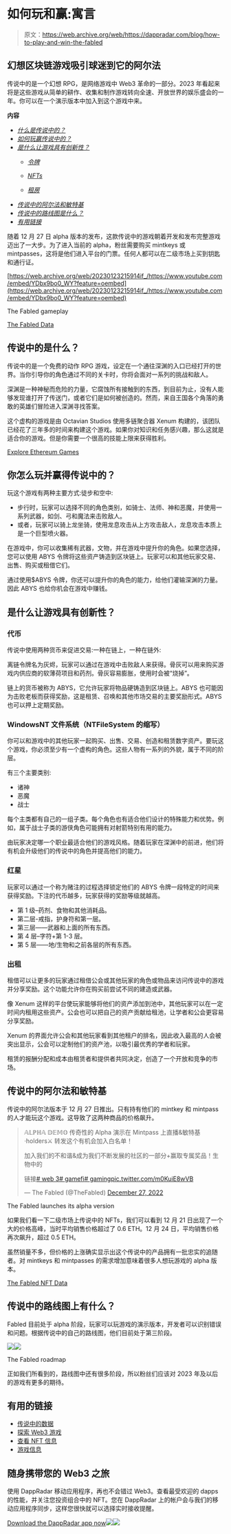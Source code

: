 # 如何玩和赢:寓言

> 原文：<https://web.archive.org/web/https://dappradar.com/blog/how-to-play-and-win-the-fabled>

## 幻想区块链游戏吸引球迷到它的阿尔法

传说中的是一个幻想 RPG，是网络游戏中 Web3 革命的一部分。2023 年看起来将是这些游戏从简单的耕作、收集和制作游戏转向全速、开放世界的娱乐盛会的一年。你可以在一个演示版本中加入到这个游戏中来。

**内容**

*   *[什么是传说中的？](https://web.archive.org/web/20230123215914/https://dappradar.com/blog/how-to-play-and-win-the-fabled/#what-is)*
*   *[如何玩赢传说中的？](https://web.archive.org/web/20230123215914/https://dappradar.com/blog/how-to-play-and-win-the-fabled/#play-and-win)*
*   *[是什么让游戏具有创新性？](https://web.archive.org/web/20230123215914/https://dappradar.com/blog/how-to-play-and-win-the-fabled/#innovative)*
    *   *[令牌](https://web.archive.org/web/20230123215914/https://dappradar.com/blog/how-to-play-and-win-the-fabled/#tokens)*
    *   *[NFTs](https://web.archive.org/web/20230123215914/https://dappradar.com/blog/how-to-play-and-win-the-fabled/#nfts)*

    *   *[租房](https://web.archive.org/web/20230123215914/https://dappradar.com/blog/how-to-play-and-win-the-fabled/#renting)*
*   *[传说中的阿尔法和敏特基](https://web.archive.org/web/20230123215914/https://dappradar.com/blog/how-to-play-and-win-the-fabled/#alpha-mintkey)*
*   *[传说中的路线图是什么？](https://web.archive.org/web/20230123215914/https://dappradar.com/blog/how-to-play-and-win-the-fabled/#fabled-roadmap)*
*   *[有用链接](https://web.archive.org/web/20230123215914/https://dappradar.com/blog/how-to-play-and-win-the-fabled/#useful-links)*

随着 12 月 27 日 alpha 版本的发布，这款传说中的游戏朝着开发和发布完整游戏迈出了一大步。为了进入当前的 alpha，粉丝需要购买 mintkeys 或 mintpasses，这将是他们进入平台的门票。任何人都可以在二级市场上买到钥匙和通行证。

[https://web.archive.org/web/20230123215914if_/https://www.youtube.com/embed/YDbx9bo0_WY?feature=oembed](https://web.archive.org/web/20230123215914if_/https://www.youtube.com/embed/YDbx9bo0_WY?feature=oembed)

The Fabled gameplay

[The Fabled Data](https://web.archive.org/web/20230123215914/https://dappradar.com/ethereum/games/the-fabled/)

## 传说中的是什么？

传说中的是一个免费的动作 RPG 游戏，设定在一个通往深渊的入口已经打开的世界。当你引导你的角色通过不同的关卡时，你将会面对一系列的挑战和敌人。

深渊是一种神秘而危险的力量，它腐蚀所有接触到的东西，到目前为止，没有人能够发现谁打开了传送门，或者它们是如何被创造的。然而，来自王国各个角落的勇敢的英雄们冒险进入深渊寻找答案。

这个虚构的游戏是由 Octavian Studios 使用多链聚合器 Xenum 构建的，该团队已经花了三年多的时间来构建这个游戏。如果你对知识和任务感兴趣，那么这就是适合你的游戏。但是你需要一个很高的技能上限来获得胜利。

[Explore Ethereum Games](https://web.archive.org/web/20230123215914/https://dappradar.com/rankings/protocol/ethereum/category/games)

## 你怎么玩并赢得传说中的？

玩这个游戏有两种主要方式:徒步和空中:

*   步行时，玩家可以选择不同的角色类别，如骑士、法师、神和恶魔，并使用一系列武器，如剑、弓和魔法来击败敌人。
*   或者，玩家可以骑上龙坐骑，使用龙息攻击从上方攻击敌人，龙息攻击本质上是一个巨型喷火器。

在游戏中，你可以收集稀有武器，文物，并在游戏中提升你的角色。如果您选择，您可以使用 ABYS 令牌将这些资产铸造到区块链上。玩家可以和其他玩家交易、出售、购买或租借它们。

通过使用$ABYS 令牌，你还可以提升你的角色的能力，给他们灌输深渊的力量。因此 ABYS 也给你机会在游戏中赚钱。

## 是什么让游戏具有创新性？

### 代币

传说中使用两种货币来促进交易:一种在链上，一种在链外:

离链令牌名为灰烬，玩家可以通过在游戏中击败敌人来获得。骨灰可以用来购买游戏内供应商的软薄荷项目和药剂。骨灰容易膨胀，使用时会被“烧掉”。

链上的货币被称为 ABYS，它允许玩家将物品硬铸造到区块链上。ABYS 也可能因为击败老板而获得奖励，这是租赁、召唤和其他市场交易的主要奖励形式。ABYS 也可以押上定期奖励。

### WindowsNT 文件系统（NTFileSystem 的缩写）

你可以和游戏中的其他玩家一起购买、出售、交易、创造和租赁数字资产。要玩这个游戏，你必须至少有一个虚构的角色。这些人物有一系列的外貌，属于不同的阶层。

有三个主要类别:

*   诸神
*   恶魔
*   战士

每个主类都有自己的一组子类。每个角色也有适合他们设计的特殊能力和优势。例如，属于战士子类的游侠角色可能拥有对射箭特别有用的能力。

由玩家决定哪一个职业最适合他们的游戏风格。随着玩家在深渊中的前进，他们将有机会升级他们的传说中的角色并提高他们的能力。

### 红星

玩家可以通过一个称为赌注的过程选择锁定他们的 ABYS 令牌一段特定的时间来获得奖励。下注的代币越多，玩家获得的奖励等级就越高。

*   第 1 级–药剂、食物和其他消耗品。
*   第二层-戒指，护身符和第一层。
*   第三层——武器和上面的所有东西。
*   第 4 层–字符+第 1-3 层。
*   第 5 层——地/生物和之前各层的所有东西。

### 出租

租借可以让更多的玩家通过租借公会或其他玩家的角色或物品来访问传说中的游戏并分享奖励。这个功能允许你在购买前尝试不同的建造或武器。

像 Xenum 这样的平台使玩家能够将他们的资产添加到池中，其他玩家可以在一定时间内租用这些资产。公会也可以把自己的资产贡献给租池，让学者和公会更容易分享奖励。

Xenum 的界面允许公会和其他玩家看到其他租户的排名，因此收入最高的人会被突出显示，公会可以定制他们的资产池，以吸引最优秀的学者和玩家。

租赁的报酬分配和成本由租赁者和提供者共同决定，创造了一个开放和竞争的市场。

## 传说中的阿尔法和敏特基

传说中的阿尔法版本于 12 月 27 日推出。只有持有他们的 mintkey 和 mintpass 的人才能玩这个游戏。这导致了这两种商品的价格飙升。

> 𝔸𝕃ℙℍ𝔸 𝔻𝔼𝕄𝕆
> 传奇性的 Alpha 演示在 Mintpass 上直播&敏特基·holders⚔️
> 转发这个有机会加入白名单！
> 
> 加入我们的不和谐&成为我们不断发展的社区的一部分+赢取专属奖品！生物中的
> 
> 链接[# web 3](https://web.archive.org/web/20230123215914/https://twitter.com/hashtag/web3?src=hash&ref_src=twsrc%5Etfw)[# gamefi](https://web.archive.org/web/20230123215914/https://twitter.com/hashtag/gamefi?src=hash&ref_src=twsrc%5Etfw)[# gaming](https://web.archive.org/web/20230123215914/https://twitter.com/hashtag/gaming?src=hash&ref_src=twsrc%5Etfw)[pic.twitter.com/m0KuiE8wVB](https://web.archive.org/web/20230123215914/https://t.co/m0KuiE8wVB)
> 
> — The Fabled (@TheFabled) [December 27, 2022](https://web.archive.org/web/20230123215914/https://twitter.com/TheFabled/status/1607836257161478146?ref_src=twsrc%5Etfw)

The Fabled launches its alpha version

如果我们看一下二级市场上传说中的 NFTs，我们可以看到 12 月 21 日出现了一个大的价格高峰，当时平均销售价格超过了 0.6 ETH。12 月 24 日，平均销售价格再次飙升，超过 0.5 ETH。

虽然销量不多，但价格的上涨确实显示出这个传说中的产品拥有一批忠实的追随者。对 mintkeys 和 mintpasses 的需求增加意味着很多人想玩游戏的 alpha 版本。

[The Fabled NFT Data](https://web.archive.org/web/20230123215914/https://dappradar.com/ethereum/games/the-fabled/nfts)

## 传说中的路线图上有什么？

Fabled 目前处于 alpha 阶段，玩家可以玩游戏的演示版本，开发者可以识别错误和问题。根据传说中的自己的路线图，他们目前处于第三阶段。

![](img/5b652dddb2dccab2eff14a8c99228a05.png)![](img/57a67bf722938d0856633d09d96b8591.png)

The Fabled roadmap

正如我们所看到的，路线图中还有很多阶段，所以粉丝们应该对 2023 年及以后的游戏有更多的期待。

## 有用的链接

*   [传说中的数据](https://web.archive.org/web/20230123215914/https://dappradar.com/ethereum/games/the-fabled)
*   [探索 Web3 游戏](https://web.archive.org/web/20230123215914/https://dappradar.com/rankings/category/games)
*   [查看 NFT 信息](https://web.archive.org/web/20230123215914/https://dappradar.com/nft)
*   [游戏信息](https://web.archive.org/web/20230123215914/https://dappradar.com/topic/games)

## 随身携带您的 Web3 之旅

使用 DappRadar 移动应用程序，再也不会错过 Web3。查看最受欢迎的 dapps 的性能，并关注您投资组合中的 NFT。您在 DappRadar 上的帐户会与我们的移动应用程序同步，这样您很快就可以选择实时接收提醒。

[Download the DappRadar app now](https://web.archive.org/web/20230123215914/https://dappradar.app.link/blog)[](https://web.archive.org/web/20230123215914/https://play.google.com/store/apps/details?id=com.portfolio.dappradar)[![](img/a3634373d68930c5d4e8a7fce618f91f.png)<picture>![](img/ec1f91b66352d251b67d18d78951babe.png)</picture>](https://web.archive.org/web/20230123215914/https://play.google.com/store/apps/details?id=com.portfolio.dappradar)